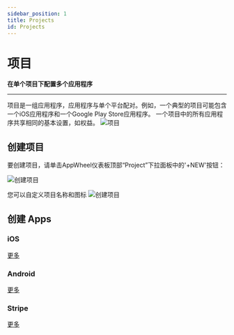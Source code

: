 ```yaml
---
sidebar_position: 1
title: Projects
id: Projects
---
```


# 项目

**在单个项目下配置多个应用程序**

---

项目是一组应用程序，应用程序与单个平台配对。例如，一个典型的项目可能包含一个iOS应用程序和一个Google Play Store应用程序。
一个项目中的所有应用程序共享相同的基本设置，如权益。
![项目](/img/tutorial/projects.png)

## 创建项目

要创建项目，请单击AppWheel仪表板顶部“Project”下拉面板中的'+NEW'按钮：

![创建项目](/img/tutorial/create_project.png)

您可以自定义项目名称和图标
![创建项目](/img/tutorial/create_project_02.png)

## 创建 Apps

### iOS

[更多](/#ios-integration)

### Android

[更多](/#android-integration)

### Stripe

[更多](/Projects/stripe)

